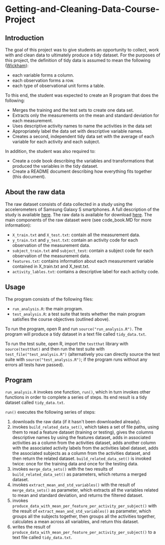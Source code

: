 # Getting-and-Cleaning-Data-Course-Project

## Introduction
The goal of this project was to give students an opportunity to collect, work with and clean data to ultimately produce a tidy dataset. For the purposes of this project, the definition of tidy data is assumed to mean the following ([Wickham](http://vita.had.co.nz/papers/tidy-data.pdf)):

- each variable forms a column.
- each observation forms a row.
- each type of observational unit forms a table.

To this end, the student was expected to create an R program that does the following:

- Merges the training and the test sets to create one data set.
- Extracts only the measurements on the mean and standard deviation for each measurement. 
- Uses descriptive activity names to name the activities in the data set
- Appropriately label the data set with descriptive variable names. 
- Creates a second, independent tidy data set with the average of each variable for each activity and each subject.

In addition, the student was also required to:

- Create a code book describing the variables and transformations that produced the variables in the tidy dataset.
- Create a README document describing how everything fits together (this document).

## About the raw data
The raw dataset consists of data collected in a study using the accelerometers of Samsung Galaxy S smartphones. A full description of the study is available [here](http://archive.ics.uci.edu/ml/datasets/Human+Activity+Recognition+Using+Smartphones). The raw data is available for download [here](https://d396qusza40orc.cloudfront.net/getdata%2Fprojectfiles%2FUCI%20HAR%20Dataset.zip). The main components of the raw dataset were (see code_book.MD for more information):

- `X_train.txt` and `X_test.txt`: contain all the measurement data.
- `y_train.txt` and `y_test.txt`: contain an activity code for each observation of the measurement data.
- `subject_train.txt` and `subject_test`: contain a subject code for each observation of the measurement data.
- `features.txt`: contains information about each measurement variable contained in X_train.txt and X_test.txt.
- `activity_lables.txt`: contains a descriptive label for each activity code.

## Usage

The program consists of the following files:

- `run_analysis.R`: the main program.
- `test_analysis.R`: a test suite that tests whether the main program satisfies the course objectives (outlined above).

To run the program, open R and run `source("run_analysis.R")`. The program will produce a tidy dataset in a text file called `tidy_data.txt`.

To run the test suite, open R, import the `testthat` library with `source(testthat)` and then run the test suite with `test_file("test_analysis.R")` (alternatively you can directly source the test suite with `source("test_analysis.R")`; if the program runs without any errors all tests have passed).

## Program

`run_analysis.R` invokes one function, `run()`, which in turn invokes other functions in order to complete a series of steps. Its end result is a tidy dataset called `tidy_data.txt`.

`run()` executes the following series of steps:

1. downloads the raw data (if it hasn't been downloaded already).
2. invokes `build_related_data_set()`, which takes a set of file paths, using them to read a feature dataset (training or testing), gives the columns descriptive names by using the features dataset, adds in associated activities as a column from the activities dataset, adds another column with the associated activity labels from the activities label dataset, adds the associated subjects as a column from the activities dataset, and then return the related dataset. `build_related_data_set()` is invoked twice: once for the training data and once for the testing data.
3. invokes `merge_data_sets()` with the two results of `build_related_data_set()` as parameters, which returns a merged dataset.
4. invokes `extract_mean_and_std_variables()` with the result of `merge_data_sets()` as parameter, which extracts all the variables related to mean and standard deviation, and returns the filtered dataset.
5. invokes `produce_data_with_mean_per_feature_per_activity_per_subject()` with the result of `extract_mean_and_std_variables()` as parameter, which groups all the subjects together, then groups all the activities together, calculates a mean across all variables, and return this dataset.
6. writes the result of `produce_data_with_mean_per_feature_per_activity_per_subject()` to a text file called `tidy_data.txt`.
